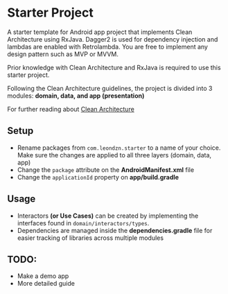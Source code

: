 # Starter Project
A starter template for Android app project that implements Clean Architecture using RxJava.
Dagger2 is used for dependency injection and lambdas are enabled with Retrolambda.
You are free to implement any design pattern such as MVP or MVVM.

Prior knowledge with Clean Architecture and RxJava is required to use this starter project.

Following the Clean Architecture guidelines, the project is divided
into 3 modules: **domain, data, and app (presentation)**

For further reading about [Clean Architecture](http://blog.cleancoder.com/uncle-bob/2012/08/13/the-clean-architecture.html)

## Setup
* Rename packages from `com.leondzn.starter` to a name of your choice. Make sure the changes are
  applied to all three layers (domain, data, app)
* Change the `package` attribute on the **AndroidManifest.xml** file
* Change the `applicationId` property on **app/build.gradle**

## Usage
* Interactors **(or Use Cases)** can be created by implementing the interfaces found in 
  `domain/interactors/types`.
* Dependencies are managed inside the **dependencies.gradle** file for easier tracking of
  libraries across multiple modules
  
  
## TODO:
- Make a demo app
- More detailed guide
